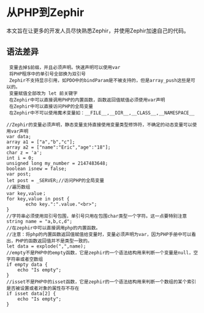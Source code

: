 # 从PHP到Zephir
本文旨在让更多的开发人员尽快熟悉Zephir，并使用Zephir加速自己的代码。
## 语法差异
     变量去掉$前缀，并且必须声明。快速声明可以使用var
	 将PHP程序中的单引号全部换为双引号
	 Zephir不支持显示引用，如PDO中的bindParam是不被支持的，但是array_push这些是可以的。
	 变量赋值全部改为 let 前关键字
	 在Zephir中可以直接调用PHP的内置函数，函数返回值赋值必须使用var声明
	 在Zephir中可以直接访问PHP的全局变量
	 在Zephir中不可以使用魔术变量如：__FILE__,__DIR__,__CLASS__,__NAMESPACE__ 
```
//Zephir的变量必须声明，静态变量支持直接使用变量类型修饰符，不确定的动态变量可以使用var声明
var data;
array a1 = ["a","b","c"];
array a2 = ["name":"Eric","age":"18"];
char z = 'a';
int i = 0;
unsigned long my_number = 2147483648;
boolean isnew = false;
var post;
let post = _SERVER;//访问PHP的全局变量
//遍历数组
var key,value；
for key,value in post {
       echo key.":".value."<br>";
}
//字符串必须使用双引号包围，单引号只用在包围char类型一个字符。这一点要特别注意
string name = "a,b,c,d";
//在zephir中可以直接调用php的内置函数。
//注意：将php的内置函数返回值赋值给变量时，变量必须声明为var，因为PHP手册中可以看出，PHP的函数返回值并不是类型一致的。
let data = explode(",",name);
//empty不是PHP中的empty函数，它是zephir的一个语法结构用来判断一个变量是null，空字符串或者空数组
if empty data {
    echo "Is empty";
}
//isset不是PHP中的isset函数，它是zephir的一个语法结构用来判断一个数组的某个索引是否被设置或者对象的属性存不存在
if isset data[2] {
    echo "Is empty";
}
```